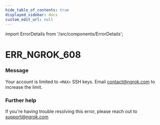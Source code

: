 ```yaml
---
hide_table_of_contents: true
displayed_sidebar: docs
custom_edit_url: null
---
```


import ErrorDetails from '/src/components/ErrorDetails';

# ERR_NGROK_608

### Message
Your account is limited to `<MAX>` SSH keys. Email contact@ngrok.com to increase the limit.

### Further help
If you're having trouble resolving this error, please reach out to [support@ngrok.com](mailto:support@ngrok.com?subject=Help%20with%20ERR_NGROK_608)

<ErrorDetails error='err_ngrok_608' />

